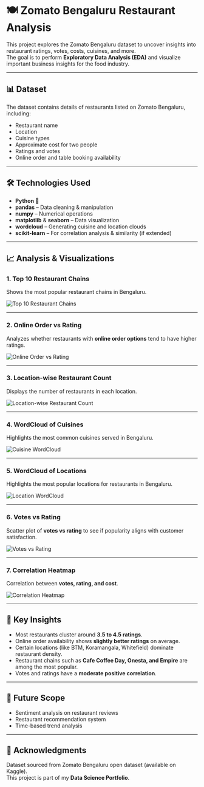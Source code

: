 # 🍽️ Zomato Bengaluru Restaurant Analysis

This project explores the Zomato Bengaluru dataset to uncover insights into restaurant ratings, votes, costs, cuisines, and more.  
The goal is to perform **Exploratory Data Analysis (EDA)** and visualize important business insights for the food industry.

---

## 📊 Dataset
The dataset contains details of restaurants listed on Zomato Bengaluru, including:  
- Restaurant name  
- Location  
- Cuisine types  
- Approximate cost for two people  
- Ratings and votes  
- Online order and table booking availability  

---

## 🛠️ Technologies Used
- **Python** 🐍  
- **pandas** – Data cleaning & manipulation  
- **numpy** – Numerical operations  
- **matplotlib** & **seaborn** – Data visualization  
- **wordcloud** – Generating cuisine and location clouds  
- **scikit-learn** – For correlation analysis & similarity (if extended)  

---

## 📈 Analysis & Visualizations

### 1. Top 10 Restaurant Chains
Shows the most popular restaurant chains in Bengaluru.  

![Top 10 Restaurant Chains](images/top_restaurant_chains.png)

---

### 2. Online Order vs Rating
Analyzes whether restaurants with **online order options** tend to have higher ratings.  

![Online Order vs Rating](images/online_order_vs_rating.png)

---

### 3. Location-wise Restaurant Count
Displays the number of restaurants in each location.  

![Location-wise Restaurant Count](images/location_count.png)

---

### 4. WordCloud of Cuisines
Highlights the most common cuisines served in Bengaluru.  

![Cuisine WordCloud](images/cuisine_wordcloud.png)

---

### 5. WordCloud of Locations
Highlights the most popular locations for restaurants in Bengaluru.  

![Location WordCloud](images/location_wordcloud.png)

---

### 6. Votes vs Rating
Scatter plot of **votes vs rating** to see if popularity aligns with customer satisfaction.  

![Votes vs Rating](images/votes_vs_rating.png)

---

### 7. Correlation Heatmap
Correlation between **votes, rating, and cost**.  

![Correlation Heatmap](images/correlation_heatmap.png)

---

## 📌 Key Insights
- Most restaurants cluster around **3.5 to 4.5 ratings**.  
- Online order availability shows **slightly better ratings** on average.  
- Certain locations (like BTM, Koramangala, Whitefield) dominate restaurant density.  
- Restaurant chains such as **Cafe Coffee Day, Onesta, and Empire** are among the most popular.  
- Votes and ratings have a **moderate positive correlation**.  

---

## 🚀 Future Scope
- Sentiment analysis on restaurant reviews  
- Restaurant recommendation system  
- Time-based trend analysis  

---

## 🙌 Acknowledgments
Dataset sourced from Zomato Bengaluru open dataset (available on Kaggle).  
This project is part of my **Data Science Portfolio**.  
